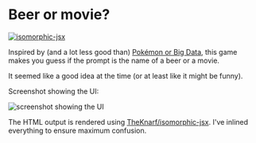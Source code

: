 # Beer or movie?

[![isomorphic-jsx](https://img.shields.io/badge/isomorphic-jsx-yellow.svg)](https://github.com/TheKnarf/isomorphic-jsx)

Inspired by (and a lot less good than) [Pokémon or Big Data](https://pixelastic.github.io/pokemonorbigdata/), this game makes you guess if the prompt is the name of a beer or a movie.

It seemed like a good idea at the time (or at least like it might be funny).

Screenshot showing the UI:

![screenshot showing the UI](https://i.imgur.com/73itJ41.png)

The HTML output is rendered using [TheKnarf/isomorphic-jsx](https://github.com/TheKnarf/isomorphic-jsx). I've inlined everything to ensure maximum confusion.
